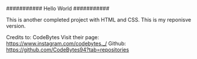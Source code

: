 ###########
Hello World
###########

This is another completed project with HTML and CSS.
This is my reponisve version.




Credits to: CodeBytes
Visit their page: https://www.instagram.com/codebytes._/
Github: https://github.com/CodeBytes94?tab=repositories